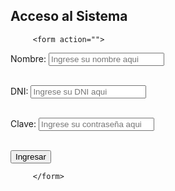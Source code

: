 <!DOCTYPE html>
<html lang="es">
<head>
 <meta charset="UTF-8">
<title>parrafos</title>
</head>
<body>
         <h2>Acceso al Sistema</h2>

         <form action="">

<label> Nombre:</label> <input type="text" placeholder="Ingrese su nombre aqui"> <br> <br>

<label> DNI:</label> <input type="text" placeholder="Ingrese su DNI aqui"> <br> <br>

<label> Clave: </label> <input type="password" placeholder="Ingrese su contraseña aqui"> <br> <br>

<input type="submit" value="Ingresar"> 

         </form>


</body>




</html>
